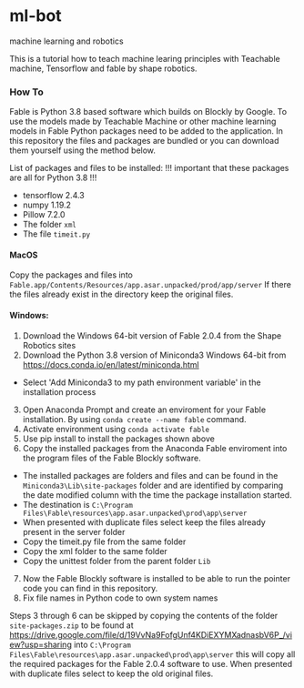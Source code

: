 # ml-bot
machine learning and robotics

This is a tutorial how to teach machine learing principles with Teachable machine, Tensorflow and fable by shape robotics.

### How To

Fable is Python 3.8 based software which builds on Blockly by Google. To use the models made by Teachable Machine or other machine learning models in Fable Python packages need to be added to the application. In this repository the files and packages are bundled or you can download them yourself using the method below.

List of packages and files to be installed:
!!! important that these packages are all for Python 3.8 !!!

- tensorflow 2.4.3
- numpy	1.19.2
- Pillow 7.2.0
- The folder ```xml```
- The file ```timeit.py```

#### MacOS
Copy the packages and files into ```Fable.app/Contents/Resources/app.asar.unpacked/prod/app/server```
If there the files already exist in the directory keep the original files.

#### Windows:
1. Download the Windows 64-bit version of Fable 2.0.4 from the Shape Robotics sites
2. Download the Python 3.8 version of Miniconda3 Windows 64-bit from https://docs.conda.io/en/latest/miniconda.html
  - Select 'Add Miniconda3 to my path environment variable' in the installation process
3. Open Anaconda Prompt and create an enviroment for your Fable installation. By using ```conda create --name fable``` command.
4. Activate environment using ```conda activate fable```
5. Use pip install to install the packages shown above
6. Copy the installed packages from the Anaconda Fable enviroment into the program files of the Fable Blockly software.
  - The installed packages are folders and files and can be found in the ```Miniconda3\Lib\site-packages``` folder and are identified by comparing the date modified column with the time the package installation started.
  - The destination is ```C:\Program Files\Fable\resources\app.asar.unpacked\prod\app\server``` 
  - When presented with duplicate files select keep the files already present in the server folder
  - Copy the timeit.py file from the same folder
  - Copy the xml folder to the same folder
  - Copy the unittest folder from the parent folder ```Lib```
7. Now the Fable Blockly software is installed to be able to run the pointer code you can find in this repository.
8. Fix file names in Python code to own system names

Steps 3 through 6 can be skipped by copying the contents of the folder ```site-packages.zip``` to be found at https://drive.google.com/file/d/19VvNa9FofgUnf4KDiEXYMXadnasbV6P_/view?usp=sharing into ```C:\Program Files\Fable\resources\app.asar.unpacked\prod\app\server``` this will copy all the required packages for the Fable 2.0.4 software to use. When presented with duplicate files select to keep the old original files.

